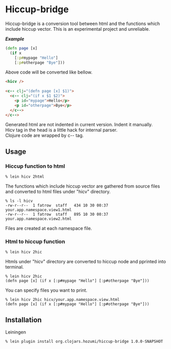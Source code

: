 # Hiccup-bridge

Hiccup-bridge is a conversion tool between html and the functions which include hiccup vector. This is an experimental project and unreliable.

***Example***

```clojure
(defn page [x]
  (if x
    [:p#mypage "Hello"]
    [:p#otherpage "Bye"]))
```

Above code will be converted like bellow.

```html
<hicv />
    
<c-- clj="(defn page [x] $1)">
  <c-- clj="(if x $1 $2)">
    <p id="mypage">Hello</p>
    <p id="otherpage">Bye</p>
  </c-->
</c-->
```

Generated html are not indented in current version. Indent it manually.<br>
Hicv tag in the head is a little hack for internal parser.<br>
Clojure code are wrapped by c-- tag.<br>

## Usage

### Hiccup function to html

    % lein hicv 2html

The functions which include hiccup vector are gathered from source files and converted to html files under "hicv" directory.

    % ls -l hicv
    -rw-r--r--  1 fatrow  staff   434 10 30 00:37 your.app.namespace.view1.html
    -rw-r--r--  1 fatrow  staff   895 10 30 00:37 your.app.namespace.view2.html

Files are created at each namespace file.

### Html to hiccup function

    % lein hicv 2hic

Htmls under "hicv" directory are converted to hiccup node and pprinted into terminal.

    % lein hicv 2hic 
    (defn page [x] (if x [:p#mypage "Hello"] [:p#otherpage "Bye"]))

You can specify files you want to print.

    % lein hicv 2hic hicv/your.app.namespace.view.html 
    (defn page [x] (if x [:p#mypage "Hello"] [:p#otherpage "Bye"]))

## Installation

Leiningen

    % lein plugin install org.clojars.hozumi/hiccup-bridge 1.0.0-SNAPSHOT

